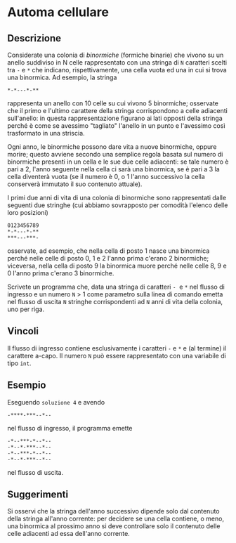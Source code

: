 Automa cellulare
================

Descrizione
-----------

Considerate una colonia di *binormiche* (formiche binarie) che vivono su un
anello suddiviso in N celle rappresentato con una stringa di `N` caratteri scelti
tra `-` e `*` che indicano, rispettivamente, una cella vuota ed una in cui si
trova una binormica. Ad esempio, la stringa

    *-*---*-**

rappresenta un anello con 10 celle su cui vivono 5 binormiche; osservate che il
primo e l'ultimo carattere della stringa corrispondono a celle adiacenti
sull'anello: in questa rappresentazione figurano ai lati opposti della stringa
perché è come se avessimo "tagliato" l'anello in un punto e l'avessimo così
trasformato in una striscia.

Ogni anno, le binormiche possono dare vita a nuove binormiche, oppure morire;
questo avviene secondo una semplice regola basata sul numero di binormiche
presenti in un cella e le sue due celle adiacenti: se tale numero è pari a 2,
l'anno seguente nella cella ci sarà una binormica, se è pari a 3 la cella
diventerà vuota (se il numero è 0, o 1 l'anno successivo la cella conserverà
immutato il suo contenuto attuale).

I primi due anni di vita di una colonia di binormiche sono rappresentati dalle
seguenti due stringhe (cui abbiamo sovrapposto per comodità l'elenco delle loro
posizioni)

    0123456789
    *-*---*-**
    ***---***-

osservate, ad esempio, che nella cella di posto 1 nasce una binormica perché
nelle celle di posto 0, 1 e 2 l'anno prima c'erano 2 binormiche; viceversa,
nella cella di posto 9 la binormica muore perché nelle celle 8, 9 e 0 l'anno
prima c'erano 3 binormiche.

Scrivete un programma che, data una stringa di caratteri `-`  e `*` nel flusso di
ingresso e un numero `N` > 1 come parametro sulla linea di comando emetta nel
flusso di uscita `N` stringhe corrispondenti ad `N` anni di vita della colonia, uno
per riga.


Vincoli
-------

Il flusso di ingresso contiene esclusivamente i caratteri `-` e `*` e (al
termine) il carattere a-capo. Il numero `N` può essere rappresentato con una
variabile di tipo `int`.


Esempio
-------

Eseguendo `soluzione 4` e avendo

    -****-***--*--

nel flusso di ingresso, il programma emette

    -*--***-*--*--
    -*--*-***--*--
    -*--***-*--*--
    -*--*-***--*--

nel flusso di uscita.


Suggerimenti
------------

Si osservi che la stringa dell'anno successivo dipende solo dal contenuto
della stringa all'anno corrente: per decidere se una cella contiene, o meno,
una binormica al prossimo anno si deve controllare solo il contenuto delle
celle adiacenti ad essa dell'anno corrente.
